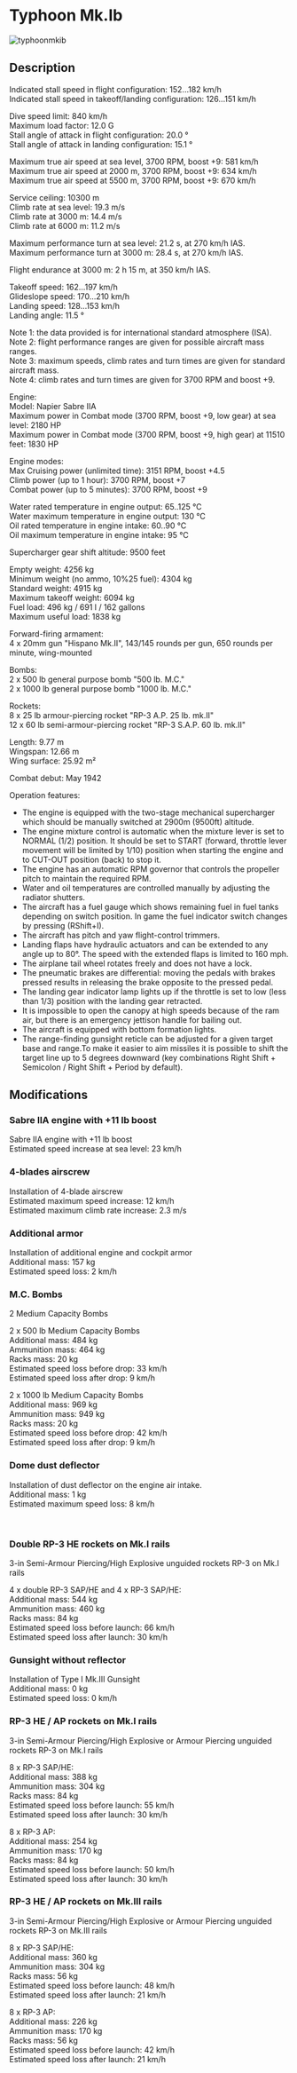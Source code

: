 # Typhoon Mk.Ib  
  
![typhoonmkib](../images/typhoonmkib.png)  
  
## Description  
  
Indicated stall speed in flight configuration: 152...182 km/h  
Indicated stall speed in takeoff/landing configuration: 126...151 km/h  
  
Dive speed limit: 840 km/h  
Maximum load factor: 12.0 G  
Stall angle of attack in flight configuration: 20.0 °  
Stall angle of attack in landing configuration: 15.1 °  
  
Maximum true air speed at sea level, 3700 RPM, boost +9: 581 km/h  
Maximum true air speed at 2000 m, 3700 RPM, boost +9: 634 km/h  
Maximum true air speed at 5500 m, 3700 RPM, boost +9: 670 km/h  
  
Service ceiling: 10300 m  
Climb rate at sea level: 19.3 m/s  
Climb rate at 3000 m: 14.4 m/s  
Climb rate at 6000 m: 11.2 m/s  
  
Maximum performance turn at sea level: 21.2 s, at 270 km/h IAS.  
Maximum performance turn at 3000 m: 28.4 s, at 270 km/h IAS.  
  
Flight endurance at 3000 m: 2 h 15 m, at 350 km/h IAS.  
  
Takeoff speed: 162...197 km/h  
Glideslope speed: 170...210 km/h  
Landing speed: 128...153 km/h  
Landing angle: 11.5 °  
  
Note 1: the data provided is for international standard atmosphere (ISA).  
Note 2: flight performance ranges are given for possible aircraft mass ranges.  
Note 3: maximum speeds, climb rates and turn times are given for standard aircraft mass.  
Note 4: climb rates and turn times are given for 3700 RPM and boost +9.  
  
Engine:  
Model: Napier Sabre IIA  
Maximum power in Combat mode (3700 RPM, boost +9, low gear) at sea level: 2180 HP  
Maximum power in Combat mode (3700 RPM, boost +9, high gear) at 11510 feet: 1830 HP  
  
Engine modes:  
Max Cruising power (unlimited time): 3151 RPM, boost +4.5  
Climb power (up to 1 hour): 3700 RPM, boost +7  
Combat power (up to 5 minutes): 3700 RPM, boost +9  
  
Water rated temperature in engine output: 65..125 °C  
Water maximum temperature in engine output: 130 °C  
Oil rated temperature in engine intake: 60..90 °C  
Oil maximum temperature in engine intake: 95 °C  
  
Supercharger gear shift altitude: 9500 feet  
  
Empty weight: 4256 kg  
Minimum weight (no ammo, 10%25 fuel): 4304 kg  
Standard weight: 4915 kg  
Maximum takeoff weight: 6094 kg  
Fuel load: 496 kg / 691 l / 162 gallons  
Maximum useful load: 1838 kg  
  
Forward-firing armament:  
4 x 20mm gun "Hispano Mk.II", 143/145 rounds per gun, 650 rounds per minute, wing-mounted  
  
Bombs:  
2 x 500 lb general purpose bomb "500 lb. M.C."  
2 x 1000 lb general purpose bomb "1000 lb. M.C."  
  
Rockets:  
8 x 25 lb armour-piercing rocket "RP-3 A.P. 25 lb. mk.II"  
12 x 60 lb semi-armour-piercing rocket "RP-3 S.A.P. 60 lb. mk.II"  
  
Length: 9.77 m  
Wingspan: 12.66 m  
Wing surface: 25.92 m²  
  
Combat debut: May 1942  
  
Operation features:  
- The engine is equipped with the two-stage mechanical supercharger which should be manually switched at 2900m (9500ft) altitude.  
- The engine mixture control is automatic when the mixture lever is set to NORMAL (1/2) position. It should be set to START (forward, throttle lever movement will be limited by 1/10) position when starting the engine and to CUT-OUT position (back) to stop it.  
- The engine has an automatic RPM governor that controls the propeller pitch to maintain the required RPM.   
- Water and oil temperatures are controlled manually by adjusting the radiator shutters.  
- The aircraft has a fuel gauge which shows remaining fuel in fuel tanks depending on switch position. In game the fuel indicator switch changes by pressing (RShift+I).  
- The aircraft has pitch and yaw flight-control trimmers.  
- Landing flaps have hydraulic actuators and can be extended to any angle up to 80°. The speed with the extended flaps is limited to 160 mph.  
- The airplane tail wheel rotates freely and does not have a lock.  
- The pneumatic brakes are differential: moving the pedals with brakes pressed results in releasing the brake opposite to the pressed pedal.  
- The landing gear indicator lamp lights up if the throttle is set to low (less than 1/3) position with the landing gear retracted.  
- It is impossible to open the canopy at high speeds because of the ram air, but there is an emergency jettison handle for bailing out.  
- The aircraft is equipped with bottom formation lights.  
- The range-finding gunsight reticle can be adjusted for a given target base and range.To make it easier to aim missiles it is possible to shift the target line up to 5 degrees downward (key combinations Right Shift + Semicolon / Right Shift + Period by default).  
  
  
## Modifications  
  
  
### Sabre IIA engine with +11 lb boost  
  
Sabre IIA engine with +11 lb boost  
Estimated speed increase at sea level: 23 km/h  
  
### 4-blades airscrew  
  
Installation of 4-blade airscrew  
Estimated maximum speed increase: 12 km/h  
Estimated maximum climb rate increase: 2.3 m/s  
  
### Additional armor  
  
Installation of additional engine and cockpit armor  
Additional mass: 157 kg  
Estimated speed loss: 2 km/h  
  
### M.C. Bombs  
  
2 Medium Capacity Bombs  
  
2 x 500 lb Medium Capacity Bombs  
Additional mass: 484 kg  
Ammunition mass: 464 kg  
Racks mass: 20 kg  
Estimated speed loss before drop: 33 km/h  
Estimated speed loss after drop: 9 km/h  
  
2 x 1000 lb Medium Capacity Bombs  
Additional mass: 969 kg  
Ammunition mass: 949 kg  
Racks mass: 20 kg  
Estimated speed loss before drop: 42 km/h  
Estimated speed loss after drop: 9 km/h  
  
### Dome dust deflector  
  
Installation of dust deflector on the engine air intake.  
Additional mass: 1 kg  
Estimated maximum speed loss: 8 km/h  
  
  ﻿
  
### Double RP-3 HE rockets on Mk.I rails  
  
 3-in Semi-Armour Piercing/High Explosive unguided rockets RP-3 on Mk.I rails  
  
4 x double RP-3 SAP/HE and 4 x RP-3 SAP/HE:  
Additional mass: 544 kg  
Ammunition mass: 460 kg  
Racks mass: 84 kg  
Estimated speed loss before launch: 66 km/h  
Estimated speed loss after launch: 30 km/h  
  
  
### Gunsight without reflector  
  
Installation of Type I Mk.III Gunsight  
Additional mass: 0 kg  
Estimated speed loss: 0 km/h  ﻿
  
### RP-3 HE / AP rockets on Mk.I rails  
  
 3-in Semi-Armour Piercing/High Explosive or Armour Piercing unguided rockets RP-3 on Mk.I rails  
  
8 x RP-3 SAP/HE:  
Additional mass: 388 kg  
Ammunition mass: 304 kg  
Racks mass: 84 kg  
Estimated speed loss before launch: 55 km/h  
Estimated speed loss after launch: 30 km/h  
  
8 x RP-3 AP:  
Additional mass: 254 kg  
Ammunition mass: 170 kg  
Racks mass: 84 kg  
Estimated speed loss before launch: 50 km/h  
Estimated speed loss after launch: 30 km/h  ﻿
  
### RP-3 HE / AP rockets on Mk.III rails  
  
3-in Semi-Armour Piercing/High Explosive or Armour Piercing unguided rockets RP-3 on Mk.III rails  
  
8 x RP-3 SAP/HE:  
Additional mass: 360 kg  
Ammunition mass: 304 kg  
Racks mass: 56 kg  
Estimated speed loss before launch: 48 km/h  
Estimated speed loss after launch: 21 km/h  
  
8 x RP-3 AP:  
Additional mass: 226 kg  
Ammunition mass: 170 kg  
Racks mass: 56 kg  
Estimated speed loss before launch: 42 km/h  
Estimated speed loss after launch: 21 km/h  